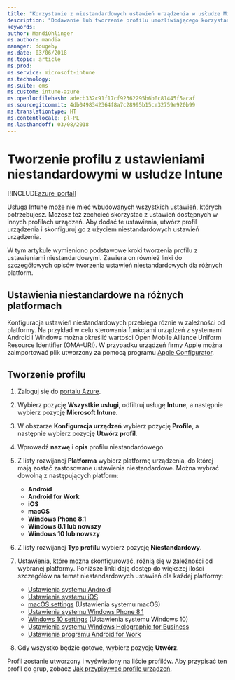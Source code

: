 ```yaml
---
title: "Korzystanie z niestandardowych ustawień urządzenia w usłudze Microsoft Intune — Azure | Microsoft Docs"
description: "Dodawanie lub tworzenie profilu umożliwiającego korzystanie z niestandardowych ustawień dla urządzeń z systemami Windows, Android i iOS za pomocą usługi Microsoft Intune"
keywords: 
author: MandiOhlinger
ms.author: mandia
manager: dougeby
ms.date: 03/06/2018
ms.topic: article
ms.prod: 
ms.service: microsoft-intune
ms.technology: 
ms.suite: ems
ms.custom: intune-azure
ms.openlocfilehash: adecb332c91f17cf92362295b6b0c81445f5acaf
ms.sourcegitcommit: 4db0498342364f8a7c28995b15ce32759e920b99
ms.translationtype: HT
ms.contentlocale: pl-PL
ms.lasthandoff: 03/08/2018
---
```

# <a name="create-a-profile-with-custom-settings-in-intune"></a>Tworzenie profilu z ustawieniami niestandardowymi w usłudze Intune

[!INCLUDE[azure_portal](./includes/azure_portal.md)]

Usługa Intune może nie mieć wbudowanych wszystkich ustawień, których potrzebujesz. Możesz też zechcieć skorzystać z ustawień dostępnych w innych profilach urządzeń. Aby dodać te ustawienia, utwórz profil urządzenia i skonfiguruj go z użyciem niestandardowych ustawień urządzenia.

W tym artykule wymieniono podstawowe kroki tworzenia profilu z ustawieniami niestandardowymi. Zawiera on również linki do szczegółowych opisów tworzenia ustawień niestandardowych dla różnych platform.

## <a name="custom-settings-on-different-platforms"></a>Ustawienia niestandardowe na różnych platformach
Konfiguracja ustawień niestandardowych przebiega różnie w zależności od platformy. Na przykład w celu sterowania funkcjami urządzeń z systemami Android i Windows można określić wartości Open Mobile Alliance Uniform Resource Identifier (OMA-URI). W przypadku urządzeń firmy Apple można zaimportować plik utworzony za pomocą programu [Apple Configurator](https://itunes.apple.com/us/app/apple-configurator-2/id1037126344?mt=12).

## <a name="create-the-profile"></a>Tworzenie profilu

1. Zaloguj się do [portalu Azure](https://portal.azure.com).
2. Wybierz pozycję **Wszystkie usługi**, odfiltruj usługę **Intune**, a następnie wybierz pozycję **Microsoft Intune**.
3. W obszarze **Konfiguracja urządzeń** wybierz pozycję **Profile**, a następnie wybierz pozycję **Utwórz profil**.
4. Wprowadź **nazwę** i **opis** profilu niestandardowego.
5. Z listy rozwijanej **Platforma** wybierz platformę urządzenia, do której mają zostać zastosowane ustawienia niestandardowe. Można wybrać dowolną z następujących platform:

    - **Android**
    - **Android for Work**
    - **iOS**
    - **macOS**
    - **Windows Phone 8.1**
    - **Windows 8.1 lub nowszy**
    - **Windows 10 lub nowszy**

6. Z listy rozwijanej **Typ profilu** wybierz pozycję **Niestandardowy**.
7. Ustawienia, które można skonfigurować, różnią się w zależności od wybranej platformy. Poniższe linki dają dostęp do większej ilości szczegółów na temat niestandardowych ustawień dla każdej platformy:

    - [Ustawienia systemu Android](custom-settings-android.md)
    - [Ustawienia systemu iOS](custom-settings-ios.md)
    - [macOS settings](custom-settings-macos.md) (Ustawienia systemu macOS)
    - [Ustawienia systemu Windows Phone 8.1](custom-settings-windows-phone-8-1.md)
    - [Windows 10 settings](custom-settings-windows-10.md) (Ustawienia systemu Windows 10)
    - [Ustawienia systemu Windows Holographic for Business](custom-settings-windows-holographic.md)
    - [Ustawienia programu Android for Work](custom-settings-android-for-work.md)

8. Gdy wszystko będzie gotowe, wybierz pozycję **Utwórz**.

Profil zostanie utworzony i wyświetlony na liście profilów. Aby przypisać ten profil do grup, zobacz [Jak przypisywać profile urządzeń](device-profile-assign.md).
